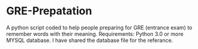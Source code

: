 # GRE-Prepatation
A python script coded to help people preparing for GRE (entrance exam) to remember words with their meaning. 
Requirements: Python 3.0 or more MYSQL database.
I have shared the database file for the referance.
